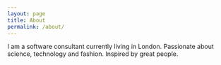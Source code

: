 ```yaml
---
layout: page
title: About
permalink: /about/
---
```


I am a software consultant currently living in London. Passionate about science, technology and fashion. Inspired by great people.